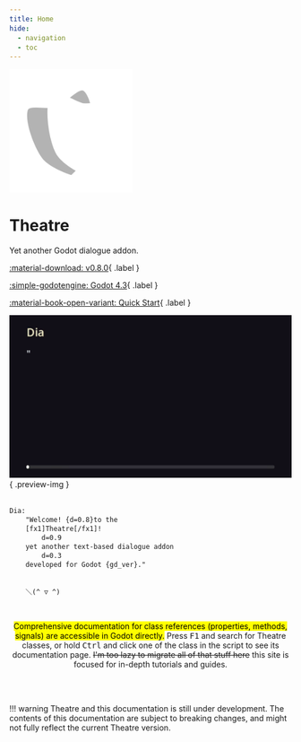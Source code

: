```yaml
---
title: Home
hide:
  - navigation
  - toc
---
```

<p class="hidden">
<link rel="stylesheet" href="assets/stylesheets/home.css">
</p>

<!-- Should've use HTML shouldn't I? -->

<div class="home-header" markdown>

<img src="assets/icons/Theatre.svg" alt="Theatre logo" class="main-logo" width="220">

<div class="right-col" markdown>

<h1 class="home-title">
Theatre
</h1>

<p style="margin: 0;">
Yet another Godot dialogue addon.
</p>

<p markdown>

[:material-download: v0.8.0](https://github.com/nndda/Theatre/archive/refs/tags/0.9.0.zip "Download Theatre."){ .label }

[:simple-godotengine: Godot 4.3](https://godotengine.org/ "Compatible with Godot 4.3 or above."){ .label }

[:material-book-open-variant: Quick Start](quickstart.md "Get started with Theatre."){ .label }

</p>

</div>

</div>


<div class="container" markdown>

<div class="grid card" markdown>

<div class="preview-img-container" markdown>

![Dialogue preview](assets/images/theatre-preview.gif){ .preview-img }

<div></div>

</div>

``` { .plain .no-copy }

Dia:
    "Welcome! {d=0.8}to the
    [fx1]Theatre[/fx1]!
        d=0.9
    yet another text-based dialogue addon
        d=0.3
    developed for Godot {gd_ver}."


    ＼(^ ▽ ^)

```

</div>

<br>

<p style="text-align: center;">
    <mark>Comprehensive documentation for class references (properties, methods, signals) are accessible in Godot directly.</mark> Press <kbd>F1</kbd> and search for Theatre classes, or hold <kbd>Ctrl</kbd> and click one of the class in the script to see its documentation page. <del>I'm too lazy to migrate all of that stuff here</del> this site is focused for in-depth tutorials and guides.
</p>

<br>
<br>

!!! warning
    Theatre and this documentation is still under development.
    The contents of this documentation are subject to breaking changes,
    and might not fully reflect the current Theatre version.

</div>

<!-- </div> -->